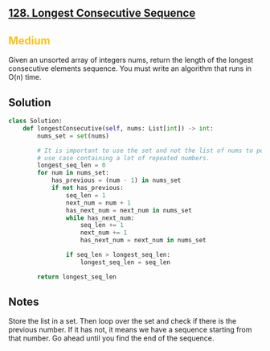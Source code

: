 ## [128. Longest Consecutive Sequence](https://leetcode.com/problems/longest-consecutive-sequence/)

<h2 style="color:#fac31d">Medium</h2>

Given an unsorted array of integers nums, return the length of the longest consecutive elements sequence.
You must write an algorithm that runs in O(n) time.

## Solution
```python
class Solution:
    def longestConsecutive(self, nums: List[int]) -> int:
        nums_set = set(nums)

        # It is important to use the set and not the list of nums to perform on a
        # use case containing a lot of repeated numbers.
        longest_seq_len = 0
        for num in nums_set:
            has_previous = (num - 1) in nums_set
            if not has_previous:
                seq_len = 1
                next_num = num + 1
                has_next_num = next_num in nums_set
                while has_next_num:
                    seq_len += 1
                    next_num += 1
                    has_next_num = next_num in nums_set

                if seq_len > longest_seq_len:
                    longest_seq_len = seq_len

        return longest_seq_len
```

## Notes
Store the list in a set. Then loop over the set and check if there is the previous number. If it has not, it means we have a sequence starting from that number. Go ahead until you find the end of the sequence.
